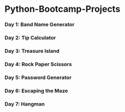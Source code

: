 # Python-Bootcamp-Projects

### Day 1: Band Name Generator
### Day 2: Tip Calculator
### Day 3: Treasure Island
### Day 4: Rock Paper Scissors
### Day 5: Password Generator
### Day 6: Escaping the Maze
### Day 7: Hangman


